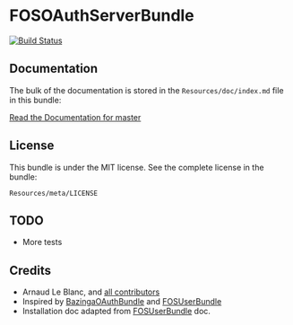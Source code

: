 FOSOAuthServerBundle
====================

[![Build Status](https://travis-ci.org/melmccann/FOSOAuthServerBundle.svg?branch=master)](https://travis-ci.org/melmccann/FOSOAuthServerBundle)


## Documentation

The bulk of the documentation is stored in the `Resources/doc/index.md` file in this bundle:

[Read the Documentation for master](https://github.com/FriendsOfSymfony/FOSOAuthServerBundle/blob/master/Resources/doc/index.md)


## License

This bundle is under the MIT license. See the complete license in the bundle:

    Resources/meta/LICENSE


## TODO

- More tests


## Credits

- Arnaud Le Blanc, and [all contributors](https://github.com/FriendsOfSymfony/FOSOAuthServerBundle/contributors)
- Inspired by [BazingaOAuthBundle](https://github.com/willdurand/BazingaOAuthServerBundle) and [FOSUserBundle](https://github.com/FriendsOfSymfony/FOSUserBundle)
- Installation doc adapted from [FOSUserBundle](https://github.com/FriendsOfSymfony/FOSUserBundle) doc.
